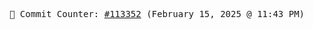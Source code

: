 <p align="center">
    <samp>
        📮 Commit Counter: <a href="https://github.com/Javascript-void0/Javascript-void0/commits/main">#113352</a> (February 15, 2025 @ 11:43 PM)
    </samp>
</p>